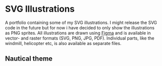 # SVG Illustrations

A portfolio containing some of my SVG illustrations. I might release the SVG code in the future but for now i have decided to only show the illustrations as PNG sprites. All illustrations are drawn using [Figma](https://www.figma.com) and is available in vector- and raster formats (SVG, PNG, JPG, PDF). Individual parts, like the windmill, helicopter etc, is also available as separate files.

## Nautical theme
